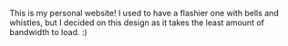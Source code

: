 This is my personal website!
I used to have a flashier one with bells and whistles, but I decided on this design as it takes the least amount of bandwidth to load. :) 
